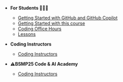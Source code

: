 * **For Students 🧑‍🎓🚀**
  * [Getting Started with GitHub and GitHub Copilot](students/github_copilot_setup.md)
  * [Getting Started with this course](students/Getting-Started.md)
  * [Coding Office Hours](program/bsmp_coding_office_hrs.md)
  * [Lessons](lessons/lesson_summary.md)

* **Coding Instructors**
  * [Coding Instructors](/program/coding_program_admins.md)

* **⚠️BSMP25 Code & AI Academy**
  * [Coding Instructors](/dev25/lesson_summary.md)